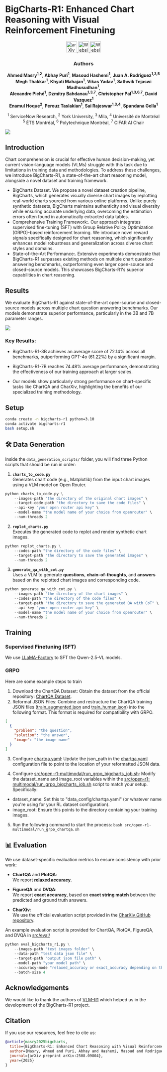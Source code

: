 # BigCharts-R1: Enhanced Chart Reasoning with Visual Reinforcement Finetuning

<div align="center">
    
<a href="https://www.arxiv.org/abs/2508.09804" target="_blank">
    <img alt="arXiv" src="https://img.shields.io/badge/arxiv-2508.09804-red" height="35" />
</a>
<a href="https://bigcharts.github.io/" target="_blank">
    <img alt="Website" src="https://img.shields.io/badge/%F0%9F%8C%8E%20Website-bigcharts.github.io-blue" height="35" />
</a>

</a>
<a href="https://openreview.net/forum?id=19fydz1QnW" target="_blank">
    <img alt="Website" src="https://img.shields.io/badge/%F0%9F%93%8A_Accepted_at_COLM_2025-g" height="35" />
</a>



</div>


<div align="center">

### Authors

**Ahmed Masry<sup>1,2</sup>**, **Abhay Puri<sup>1</sup>**, **Masoud Hashemi<sup>1</sup>**, **Juan A. Rodriguez<sup>1,3,5</sup>**<br>
**Megh Thakkar<sup>1</sup>**, **Khyati Mahajan<sup>1</sup>**, **Vikas Yadav<sup>1</sup>**, **Sathwik Tejaswi Madhusudhan<sup>1</sup>**, <br>
**Alexandre Piché<sup>1</sup>**, **Dzmitry Bahdanau<sup>1,3,7</sup>**, **Christopher Pal<sup>1,3,6,7</sup>**, **David Vazquez<sup>1</sup>**<br>
**Enamul Hoque<sup>2</sup>**, **Perouz Taslakian<sup>1</sup>**, **Sai Rajeswar<sup>1,3,4</sup>**, **Spandana Gella<sup>1</sup>**

<sup>1</sup> ServiceNow Research, <sup>2</sup> York University, <sup>3</sup> Mila, <sup>4</sup> Université de Montréal  
<sup>5</sup> ÉTS Montréal, <sup>6</sup> Polytechnique Montréal, <sup>7</sup> CIFAR AI Chair  

</div>


<img src="./assets/fig1.png"/>

## Introduction
Chart comprehension is crucial for effective human decision-making, yet current vision-language models (VLMs) struggle with this task due to limitations in training data and methodologies. To address these challenges, we introduce BigCharts-R1, a state-of-the-art chart reasoning model, alongside a novel dataset and training framework.

* BigCharts Dataset. We propose a novel dataset creation pipeline, BigCharts, which generates visually diverse chart images by replotting real-world charts sourced from various online platforms. Unlike purely synthetic datasets, BigCharts maintains authenticity and visual diversity while ensuring accurate underlying data, overcoming the estimation errors often found in automatically extracted data tables.
* Comprehensive Training Framework:. Our approach integrates supervised fine-tuning (SFT) with Group Relative Policy Optimization (GRPO)-based reinforcement learning. We introduce novel reward signals specifically designed for chart reasoning, which significantly enhances model robustness and generalization across diverse chart styles and domains.
* State-of-the-Art Performance:. Extensive experiments demonstrate that BigCharts-R1 surpasses existing methods on multiple chart question-answering benchmarks, outperforming even larger open-source and closed-source models. This showcases BigCharts-R1's superior capabilities in chart reasoning.


## Results
We evaluate BigCharts-R1 against state-of-the-art open-source and closed-source models across multiple chart question answering benchmarks. Our models demonstrate superior performance, particularly in the 3B and 7B parameter ranges.

<img src="./assets/results.png"/>

### Key Results:
* BigCharts-R1-3B achieves an average score of 72.14% across all benchmarks, outperforming GPT-4o (61.22%) by a significant margin.

* BigCharts-R1-7B reaches 74.48% average performance, demonstrating the effectiveness of our training approach at larger scales.

* Our models show particularly strong performance on chart-specific tasks like ChartQA and CharXiv, highlighting the benefits of our specialized training methodology.

## Setup

```bash
conda create -n bigcharts-r1 python=3.10
conda activate bigcharts-r1
bash setup.sh
```

## 🛠️ Data Generation

Inside the `data_generation_scripts/` folder, you will find three Python scripts that should be run in order:

1. **`charts_to_code.py`**  
   Generates chart code (e.g., Matplotlib) from the input chart images using a VLM model on Open Router.
```python
python charts_to_code.py \
    --images-path "the directory of the original chart images" \
    --target-code-path "the directory to save the code files" \
    --api-key "your open router api key" \
    --model-name "the model name of your choice from openrouter" \
    --num-threads 2
```

2. **`replot_charts.py`**  
   Executes the generated code to replot and render synthetic chart images.

```python
python replot_charts.py \
    --codes-path "the directory of the code files" \
    --target-path "the directory to save the generated images" \
    --num-threads 2
```

3. **`generate_qa_with_cot.py`**  
   Uses a VLM to generate **questions**, **chain-of-thoughts**, and **answers** based on the replotted chart images and corresponding code.

```python
python generate_qa_with_cot.py \
    --images-path "the directory of the chart images" \
    --codes-path "the directory of the code files" \
    --target-path "the directory to save the generated QA with CoT" \
    --api-key "your open router api key" \
    --model-name "the model name of your choice from openrouter" \
    --num-threads 2
```

## Training

### Supervised Finetuning (SFT)
We use [LLaMA-Factory](https://github.com/hiyouga/LLaMA-Factory) to SFT the Qwen-2.5-VL models.

### GRPO
Here are some example steps to train 
1. Download the ChartQA Dataset: Obtain the dataset from the official repository: [ChartQA Dataset](https://github.com/vis-nlp/ChartQA).
2. Reformat JSON Files: Combine and restructure the ChartQA training JSON files ([train_augmented.json](https://github.com/vis-nlp/ChartQA/blob/main/ChartQA%20Dataset/train/train_augmented.json) and [train_human.json](https://github.com/vis-nlp/ChartQA/blob/main/ChartQA%20Dataset/train/train_human.json)) into the following format. This format is required for compatibility with GRPO.
```json
[
  {
    "problem": "the question",
    "solution": "the answer",
    "image": "the image name"
  }
]
```

3. Configure [chartqa.yaml](src/open-r1-multimodal/data_config/rl_data.yaml): Update the json_path in the [chartqa.yaml](src/open-r1-multimodal/data_config/rl_data.yaml) configuration file to point to the location of your reformatted JSON data.

4. Configure [src/open-r1-multimodal/run_grpo_bigcharts_job.sh](src/open-r1-multimodal/run_grpo_bigcharts_job.sh): Modify the dataset_name and image_root variables within the [src/open-r1-multimodal/run_grpo_bigcharts_job.sh](src/open-r1-multimodal/run_grpo_bigcharts_job.sh) script to match your setup. Specifically:

  - dataset_name: Set this to "data_config/chartqa.yaml" (or whatever name you're using for your RL dataset configuration).
  - image_root: Ensure this points to the directory containing your training images.

5. Run the following command to start the process:
``bash src/open-r1-multimodal/run_grpo_chartqa.sh``

## 📊 Evaluation

We use dataset-specific evaluation metrics to ensure consistency with prior work:

- **ChartQA** and **PlotQA**:  
  We report **[relaxed accuracy](https://github.com/google-research/pix2struct/blob/67e9f3080850d063c74d65f6336ac86fe817fb04/pix2struct/metrics.py#L81)**.

- **FigureQA** and **DVQA**:  
  We report **exact accuracy**, based on **exact string match** between the predicted and ground truth answers.

- **CharXiv**:  
  We use the official evaluation script provided in the [CharXiv GitHub repository](https://github.com/princeton-nlp/CharXiv).

An example evaluation script is provided for ChartQA, PlotQA, FigureQA, and DVQA in [src/eval/](src/eval)

```python
python eval_bigcharts_r1.py \
    --images-path "test images folder" \
    --data-path "test data json file" \
    --target-path "output json file path" \
    --model-path "your model path" \
    --accuracy-mode "relaxed_accuracy or exact_accuracy depending on the benchmark" \
    --batch-size 4
```

## Acknowledgements
We would like to thank the authors of [VLM-R1](https://github.com/om-ai-lab/VLM-R1) which helped us in the development of the BigCharts-R1 project. 


## Citation
If you use our resources, feel free to cite us: 
```bib
@article{masry2025bigcharts,
  title={BigCharts-R1: Enhanced Chart Reasoning with Visual Reinforcement Finetuning},
  author={Masry, Ahmed and Puri, Abhay and Hashemi, Masoud and Rodriguez, Juan A and Thakkar, Megh and Mahajan, Khyati and Yadav, Vikas and Madhusudhan, Sathwik Tejaswi and Pich{\'e}, Alexandre and Bahdanau, Dzmitry and others},
  journal={arXiv preprint arXiv:2508.09804},
  year={2025}
}
```
